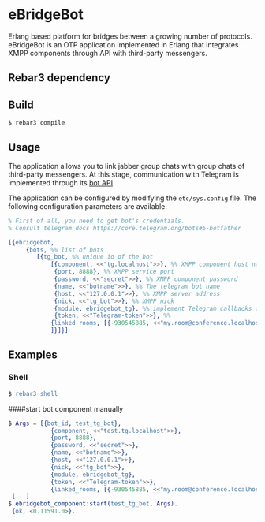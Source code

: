  # eBridgeBot
Erlang based platform for bridges between a growing number of protocols.
eBridgeBot is an OTP application implemented in Erlang 
that integrates XMPP components through API with third-party messengers. 

[comment]: <> (At this stage, with eBridgeBot you can receive, send, edit and delete )

[comment]: <> (messages using [telegram bot API]&#40;https://core.telegram.org/bots/api&#41;.)

[comment]: <> (## Installation)

[comment]: <> (# throttle)

[comment]: <> ([![Hex.pm]&#40;https://img.shields.io/hexpm/v/lambda_throttle.svg&#41;]&#40;https://hex.pm/packages/lambda_throttle&#41;)

[comment]: <> ([![Build Status]&#40;https://travis-ci.org/lambdaclass/throttle.svg?branch=master&#41;]&#40;https://travis-ci.org/lambdaclass/throttle&#41;)

[comment]: <> ([![Coverage Status]&#40;https://coveralls.io/repos/github/lambdaclass/throttle/badge.svg?branch=master&#41;]&#40;https://coveralls.io/github/lambdaclass/throttle?branch=master&#41;)

[comment]: <> (An OTP application to implement throttling/rate limiting of resources.)

## Rebar3 dependency

[comment]: <> (```erl)

[comment]: <> ({throttle, "0.3.0", {pkg, lambda_throttle}})

[comment]: <> (```)

## Build

    $ rebar3 compile

## Usage

[comment]: <> (The application allows to limit different resources &#40;scopes&#41; at different rates.)


The application allows you to link jabber group 
chats with group chats of third-party messengers. At this stage, 
communication with Telegram is implemented through its [bot API](https://core.telegram.org/bots/api)

The application can be configured by modifying the `etc/sys.config` file. The following configuration parameters are available:

```erlang
% First of all, you need to get bot's credentials.
% Consult telegram docs https://core.telegram.org/bots#6-botfather

[{ebridgebot,
	 {bots, %% list of bots
		[{tg_bot, %% unique id of the bot
			[{component, <<"tg.localhost">>}, %% XMPP component host name
             {port, 8888}, %% XMPP service port
             {password, <<"secret">>}, %% XMPP component password
             {name, <<"botname">>}, %% The telegram bot name
             {host, <<"127.0.0.1">>}, %% XMPP server address
             {nick, <<"tg_bot">>}, %% XMPP nick
             {module, ebridgebot_tg}, %% implement Telegram callbacks or other third party messenger
             {token, <<"Telegram-token">>}, %% 
            {linked_rooms, [{-930545885, <<"my.room@conference.localhost">>}]} %% link Telegram chat id with XMPP MUC chat
            ]}]}]
```

## Examples

### Shell
``` erlang
$ rebar3 shell
```
####start bot component manually

```erlang
$ Args = [{bot_id, test_tg_bot},
            {component, <<"test.tg.localhost">>},
            {port, 8888}, 
            {password, <<"secret">>}, 
            {name, <<"botname">>}, 
            {host, <<"127.0.0.1">>}, 
            {nick, <<"tg_bot">>}, 
            {module, ebridgebot_tg},
            {token, <<"Telegram-token">>}, 
            {linked_rooms, [{-930545885, <<"my.room@conference.localhost">>}]}].
 [...]
$ ebridgebot_component:start(test_tg_bot, Args).
 {ok, <0.11591.0>}.
```

